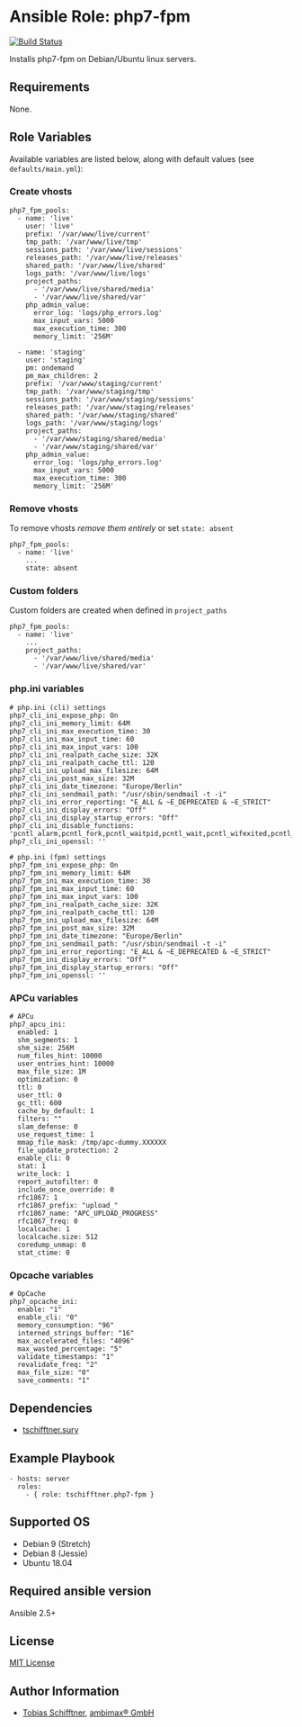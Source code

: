 # Ansible Role: php7-fpm

[![Build Status](https://travis-ci.org/tschifftner/ansible-role-php7-fpm.svg?branch=master)](https://travis-ci.org/tschifftner/ansible-role-php7-fpm)

Installs php7-fpm on Debian/Ubuntu linux servers.

## Requirements

None.

## Role Variables

Available variables are listed below, along with default values (see `defaults/main.yml`):

### Create vhosts

```
php7_fpm_pools:
  - name: 'live'
    user: 'live'
    prefix: '/var/www/live/current'
    tmp_path: '/var/www/live/tmp'
    sessions_path: '/var/www/live/sessions'
    releases_path: '/var/www/live/releases'
    shared_path: '/var/www/live/shared'
    logs_path: '/var/www/live/logs'
    project_paths:
      - '/var/www/live/shared/media'
      - '/var/www/live/shared/var'
    php_admin_value:
      error_log: 'logs/php_errors.log'
      max_input_vars: 5000
      max_execution_time: 300
      memory_limit: '256M'

  - name: 'staging'
    user: 'staging'
    pm: ondemand
    pm_max_children: 2
    prefix: '/var/www/staging/current'
    tmp_path: '/var/www/staging/tmp'
    sessions_path: '/var/www/staging/sessions'
    releases_path: '/var/www/staging/releases'
    shared_path: '/var/www/staging/shared'
    logs_path: '/var/www/staging/logs'
    project_paths:
      - '/var/www/staging/shared/media'
      - '/var/www/staging/shared/var'
    php_admin_value:
      error_log: 'logs/php_errors.log'
      max_input_vars: 5000
      max_execution_time: 300
      memory_limit: '256M'
```

### Remove vhosts

To remove vhosts _remove them entirely_ or set ```state: absent``` 
```
php7_fpm_pools:
  - name: 'live'
    ...
    state: absent
```
     
### Custom folders

Custom folders are created when defined in ```project_paths``` 
```
php7_fpm_pools:
  - name: 'live'
    ...
    project_paths:
      - '/var/www/live/shared/media'
      - '/var/www/live/shared/var'
```
      
### php.ini variables
```
# php.ini (cli) settings
php7_cli_ini_expose_php: On
php7_cli_ini_memory_limit: 64M
php7_cli_ini_max_execution_time: 30
php7_cli_ini_max_input_time: 60
php7_cli_ini_max_input_vars: 100
php7_cli_ini_realpath_cache_size: 32K
php7_cli_ini_realpath_cache_ttl: 120
php7_cli_ini_upload_max_filesize: 64M
php7_cli_ini_post_max_size: 32M
php7_cli_ini_date_timezone: "Europe/Berlin"
php7_cli_ini_sendmail_path: "/usr/sbin/sendmail -t -i"
php7_cli_ini_error_reporting: "E_ALL & ~E_DEPRECATED & ~E_STRICT"
php7_cli_ini_display_errors: "Off"
php7_cli_ini_display_startup_errors: "Off"
php7_cli_ini_disable_functions: 'pcntl_alarm,pcntl_fork,pcntl_waitpid,pcntl_wait,pcntl_wifexited,pcntl_wifstopped,pcntl_wifsignaled,pcntl_wexitstatus,pcntl_wtermsig,pcntl_wstopsig,pcntl_signal,pcntl_signal_dispatch,pcntl_get_last_error,pcntl_strerror,pcntl_sigprocmask,pcntl_sigwaitinfo,pcntl_sigtimedwait,pcntl_exec,pcntl_getpriority,pcntl_setpriority,'
php7_cli_ini_openssl: ''

# php.ini (fpm) settings
php7_fpm_ini_expose_php: On
php7_fpm_ini_memory_limit: 64M
php7_fpm_ini_max_execution_time: 30
php7_fpm_ini_max_input_time: 60
php7_fpm_ini_max_input_vars: 100
php7_fpm_ini_realpath_cache_size: 32K
php7_fpm_ini_realpath_cache_ttl: 120
php7_fpm_ini_upload_max_filesize: 64M
php7_fpm_ini_post_max_size: 32M
php7_fpm_ini_date_timezone: "Europe/Berlin"
php7_fpm_ini_sendmail_path: "/usr/sbin/sendmail -t -i"
php7_fpm_ini_error_reporting: "E_ALL & ~E_DEPRECATED & ~E_STRICT"
php7_fpm_ini_display_errors: "Off"
php7_fpm_ini_display_startup_errors: "Off"
php7_fpm_ini_openssl: ''
```

### APCu variables
```
# APCu
php7_apcu_ini:
  enabled: 1
  shm_segments: 1
  shm_size: 256M
  num_files_hint: 10000
  user_entries_hint: 10000
  max_file_size: 1M
  optimization: 0
  ttl: 0
  user_ttl: 0
  gc_ttl: 600
  cache_by_default: 1
  filters: ""
  slam_defense: 0
  use_request_time: 1
  mmap_file_mask: /tmp/apc-dummy.XXXXXX
  file_update_protection: 2
  enable_cli: 0
  stat: 1
  write_lock: 1
  report_autofilter: 0
  include_once_override: 0
  rfc1867: 1
  rfc1867_prefix: "upload_"
  rfc1867_name: "APC_UPLOAD_PROGRESS"
  rfc1867_freq: 0
  localcache: 1
  localcache.size: 512
  coredump_unmap: 0
  stat_ctime: 0
```

### Opcache variables
```
# OpCache
php7_opcache_ini:
  enable: "1"
  enable_cli: "0"
  memory_consumption: "96"
  interned_strings_buffer: "16"
  max_accelerated_files: "4096"
  max_wasted_percentage: "5"
  validate_timestamps: "1"
  revalidate_freq: "2"
  max_file_size: "0"
  save_comments: "1"

```

## Dependencies

 - [tschifftner.sury](https://github.com/tschifftner/ansible-role-sury)

## Example Playbook

    - hosts: server
      roles:
        - { role: tschifftner.php7-fpm }

## Supported OS

 - Debian 9 (Stretch)
 - Debian 8 (Jessie)
 - Ubuntu 18.04
 
## Required ansible version

Ansible 2.5+

## License

[MIT License](http://choosealicense.com/licenses/mit/)


## Author Information

 - [Tobias Schifftner](https://twitter.com/tschifftner), [ambimax® GmbH](https://www.ambimax.de)